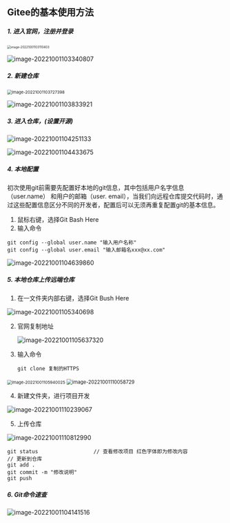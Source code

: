 ## Gitee的基本使用方法

##### 1. 进入官网，注册并登录

<img src="image\image-20221001103110403.png" alt="image-20221001103110403" style="zoom:50%;" />

![image-20221001103340807](image\image-20221001103340807.png)

##### 2. 新建仓库

<img src="image\image-20221001103727398.png" alt="image-20221001103727398" style="zoom:67%;" />

![image-20221001103833921](image\image-20221001103833921.png)

##### 3. 进入仓库，(设置开源)

![image-20221001104251133](image\image-20221001104251133.png)

![image-20221001104433675](image\image-20221001104433675.png)

##### 4. 本地配置

初次使用git前需要先配置好本地的git信息，其中包括用户名字信息（user.name） 和用户的邮箱（user. email），当我们向远程仓库提交代码时，通过这些配置信息区分不同的开发者，配置后可以无须再重复配置git的基本信息。

1. 鼠标右键，选择Git Bash Here
2. 输入命令

```
git config --global user.name "输入用户名称"
git config --global user.email "输入邮箱名xxx@xx.com"
```

![image-20221001104639860](image\image-20221001104639860.png)

##### 5. 本地仓库上传远端仓库

1. 在一文件夹内部右键，选择Git Bush Here

![image-20221001105340698](image\image-20221001105340698.png)

2. 官网复制地址

	![image-20221001105637320](image\image-20221001105637320.png)

3. 输入命令

	```
	git clone 复制的HTTPS
	```

<img src="image\image-20221001105940025.png" alt="image-20221001105940025" style="zoom:67%;" />

<img src="image\image-20221001110058729.png" alt="image-20221001110058729" style="zoom:80%;" />

4. 新建文件夹，进行项目开发

![image-20221001110239067](image\image-20221001110239067.png)

5. 上传仓库

![image-20221001110812990](image\image-20221001110812990.png)

```
git status                	// 查看修改项目 红色字体即为修改内容
// 更新到仓库
git add .
git commit -m "修改说明"
git push
```

##### 6. Git命令速查

![image-20221001104141516](image\image-20221001104141516.png)
